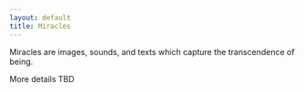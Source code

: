 ```yaml
---
layout: default
title: Miracles
---
```



Miracles are images, sounds, and texts which capture the transcendence of being.

More details TBD
